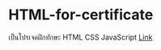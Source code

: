 # HTML-for-certificate
เป็นโปรเจคฝึกทักษะ HTML CSS JavaScript [Link](https://exserlot.github.io/For-Certificate-HTML/)

